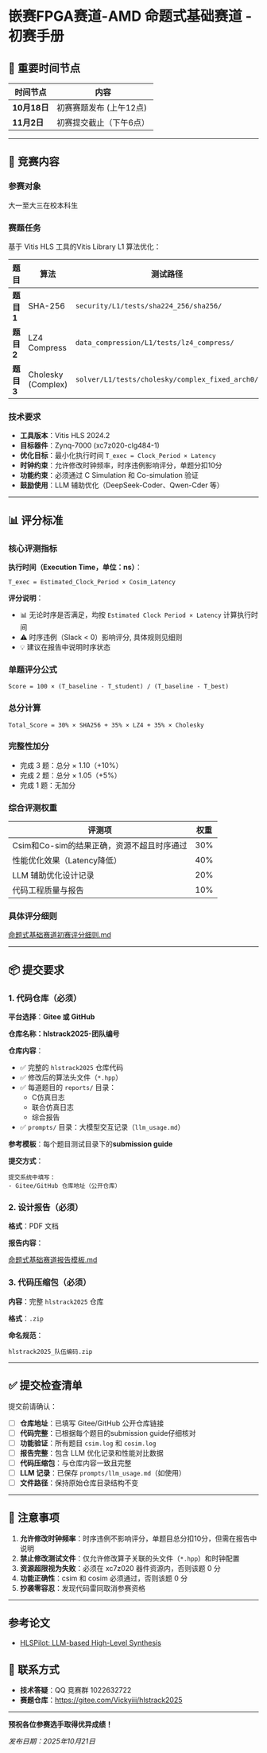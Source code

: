 # 嵌赛FPGA赛道-AMD 命题式基础赛道 - 初赛手册

## 📅 重要时间节点

| 时间节点           | 内容                    |
| ------------------ | ----------------------- |
| **10月18日** | 初赛赛题发布 (上午12点) |
| **11月2日**  | 初赛提交截止（下午6点） |

---

## 🎯 竞赛内容

### 参赛对象

大一至大三在校本科生

### 赛题任务

基于 Vitis HLS 工具的Vitis Library L1 算法优化：

| 题目            | 算法               | 测试路径                                          |
| --------------- | ------------------ | ------------------------------------------------- |
| **题目1** | SHA-256            | `security/L1/tests/sha224_256/sha256/`          |
| **题目2** | LZ4 Compress       | `data_compression/L1/tests/lz4_compress/`       |
| **题目3** | Cholesky (Complex) | `solver/L1/tests/cholesky/complex_fixed_arch0/` |

### 技术要求

- **工具版本**：Vitis HLS 2024.2
- **目标器件**：Zynq-7000 (xc7z020-clg484-1)
- **优化目标**：最小化执行时间 `T_exec = Clock_Period × Latency`
- **时钟约束**：允许修改时钟频率，时序违例影响评分，单题分扣10分
- **功能约束**：必须通过 C Simulation 和 Co-simulation 验证
- **鼓励使用**：LLM 辅助优化（DeepSeek-Coder、Qwen-Cder 等）

---

## 📊 评分标准

### 核心评测指标

**执行时间（Execution Time，单位：ns）**：

```
T_exec = Estimated_Clock_Period × Cosim_Latency
```

**评分说明**：

- 📊 无论时序是否满足，均按 `Estimated Clock Period × Latency` 计算执行时间
- ⚠️ 时序违例（Slack < 0）影响评分, 具体规则见细则
- 💡 建议在报告中说明时序状态

### 单题评分公式

```
Score = 100 × (T_baseline - T_student) / (T_baseline - T_best)
```

### 总分计算

```
Total_Score = 30% × SHA256 + 35% × LZ4 + 35% × Cholesky
```

### 完整性加分

- 完成 3 题：总分 × 1.10（+10%）
- 完成 2 题：总分 × 1.05（+5%）
- 完成 1 题：无加分

### 综合评测权重

| 评测项                                     | 权重 |
| ------------------------------------------ | ---- |
| Csim和Co-sim的结果正确，资源不超且时序通过 | 30%  |
| 性能优化效果（Latency降低）                | 40%  |
| LLM 辅助优化设计记录                       | 20%  |
| 代码工程质量与报告                         | 10%  |

### 具体评分细则

[命题式基础赛道初赛评分细则.md](./命题式基础赛道初赛评分细则.md)

---

## 📦 提交要求

### 1. 代码仓库（必须）

**平台选择**：**Gitee 或 GitHub**

**仓库名称：hlstrack2025-团队编号**

**仓库内容**：

- ✅ 完整的 `hlstrack2025` 仓库代码
- ✅ 修改后的算法头文件（`*.hpp`）
- ✅ 每道题目的 `reports/` 目录：
  - C仿真日志
  - 联合仿真日志
  - 综合报告
- ✅ `prompts/` 目录：大模型交互记录（`llm_usage.md`）

**参考模板**：每个题目测试目录下的**submission guide**

**提交方式**：

```
提交系统中填写：
- Gitee/GitHub 仓库地址（公开仓库）
```

### 2. 设计报告（必须）

**格式**：PDF 文档

**报告内容**：

[命题式基础赛道报告模板.md](./命题式基础赛道报告模板.md)

### 3. 代码压缩包（必须）

**内容**：完整 `hlstrack2025` 仓库

**格式**：`.zip`

**命名规范**：

```
hlstrack2025_队伍编码.zip

```

---

## ✅ 提交检查清单

提交前请确认：

- [ ] **仓库地址**：已填写 Gitee/GitHub 公开仓库链接
- [ ] **代码完整**：已根据每个题目的submission guide仔细核对
- [ ] **功能验证**：所有题目 `csim.log` 和 `cosim.log`
- [ ] **报告完整**：包含 LLM 优化记录和性能对比数据
- [ ] **代码压缩包**：与仓库内容一致且完整
- [ ] **LLM 记录**：已保存 `prompts/llm_usage.md`（如使用）
- [ ] **文件路径**：保持原始仓库目录结构不变

---

## 📌 注意事项

1. **允许修改时钟频率**：时序违例不影响评分，单题目总分扣10分，但需在报告中说明
2. **禁止修改测试文件**：仅允许修改算子关联的头文件（`*.hpp`）和时钟配置
3. **资源超限视为失败**：必须在 xc7z020 器件资源内，否则该题 0 分
4. **功能正确性**：csim 和 cosim 必须通过，否则该题 0 分
5. **抄袭零容忍**：发现代码雷同取消参赛资格

---

## 参考论文

* [HLSPilot: LLM-based High-Level Synthesis](https://arxiv.org/abs/2408.06810)

## 📧 联系方式

- **技术答疑**：QQ 竞赛群 1022632722
- **赛题仓库**：https://gitee.com/Vickyiii/hlstrack2025

---

**预祝各位参赛选手取得优异成绩！**

*发布日期：2025年10月21日*
